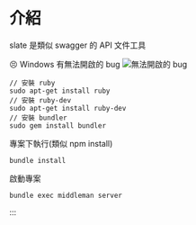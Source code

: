 # 介紹
slate 是類似 swagger 的 API 文件工具

😣 Windows 有無法開啟的 bug
![無法開啟的 bug](https://i.imgur.com/KWVM3UK.png)

```
// 安裝 ruby
sudo apt-get install ruby 
// 安裝 ruby-dev
sudo apt-get install ruby-dev
// 安裝 bundler
sudo gem install bundler
```

專案下執行(類似 npm install)
```
bundle install
```

啟動專案
```
bundle exec middleman server
```
:::